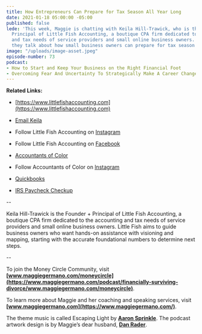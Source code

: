 ```yaml
---
title: How Entrepreneurs Can Prepare for Tax Season All Year Long
date: 2021-01-18 05:00:00 -05:00
published: false
lede: 'This week, Maggie is chatting with Keila Hill-Trawick, who is the Founder and
  Principal of Little Fish Accounting, a boutique CPA firm dedicated to the accounting
  and tax needs of service providers and small online business owners. In this episode,
  they talk about how small business owners can prepare for tax season all year long. '
image: "/uploads/image-asset.jpeg"
episode-number: 73
podcast:
- How to Start and Keep Your Business on the Right Financial Foot
- Overcoming Fear And Uncertainty To Strategically Make A Career Change
---
```


**Related Links:**

* [https://www.littlefishaccounting.com](https://www.littlefishaccounting.com)

* [Email Keila](mailto:keila@littlefishaccounting.com)

* Follow Little Fish Accounting on [Instagram](https://www.instagram.com/littlefishaccounting)

* Follow Little Fish Accounting on [Facebook](https://www.facebook.com/littlefishacctg)

* [Accountants of Color](https://www.accountantsofcolor.co/)

* Follow Accountants of Color on [Instagram](https://www.instagram.com/accountantsofcolor/)

* [Quickbooks](https://quickbooks.intuit.com/)

* [IRS Paycheck Checkup](https://www.irs.gov/paycheck-checkup)

--

Keila Hill-Trawick is the Founder \+ Principal of Little Fish Accounting, a boutique CPA firm dedicated to the accounting and tax needs of service providers and small online business owners. Little Fish aims to guide business owners who want hands-on assistance with visioning and mapping, starting with the accurate foundational numbers to determine next steps.

--

To join the Money Circle Community, visit **[www.maggiegermano.com/moneycircle](https://www.maggiegermano.com/podcast/financially-surviving-divorce/www.maggiegermano.com/moneycircle)**.

To learn more about Maggie and her coaching and speaking services, visit **[www.maggiegermano.com](https://www.maggiegermano.com/)**.

The theme music is called Escaping Light by **[Aaron Sprinkle](http://aaronsprinklemusic.com/)**. The podcast artwork design is by Maggie’s dear husband, **[Dan Rader](https://danrdesign.com/)**.